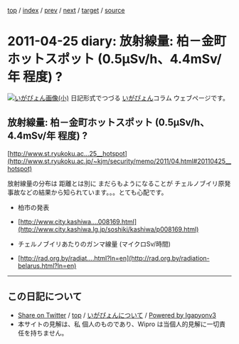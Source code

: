 [top](../index.html) 
 / [index](index.html) 
 / [prev](ig110424.html) 
 / [next](ig110430.html) 
 / [target](https://igapyon.github.io/diary/2011/ig110425.html) 
 / [source](https://github.com/igapyon/diary/blob/master/2011/ig110425.src.md) 

2011-04-25 diary: 放射線量: 柏－金町ホットスポット (0.5μSv/h、4.4mSv/年 程度) ? 
=====================================================================================================
[![いがぴょん画像(小)](https://igapyon.github.io/diary/images/iga200306s.jpg "いがぴょん")](https://igapyon.github.io/diary/memo/memoigapyon.html) 日記形式でつづる [いがぴょん](https://igapyon.github.io/diary/memo/memoigapyon.html)コラム ウェブページです。

## 放射線量: 柏－金町ホットスポット (0.5μSv/h、4.4mSv/年 程度) ? 

[http://www.st.ryukoku.ac...25__hotspot](http://www.st.ryukoku.ac.jp/~kjm/security/memo/2011/04.html#20110425__hotspot)

放射線量の分布は 距離とは別に まだらもようになることが チェルノブイリ原発事故などの結果から知られています。。。とても心配です。


*  柏市の発表
  *  [http://www.city.kashiwa....008169.html](http://www.city.kashiwa.lg.jp/soshiki/kashiwa/p008169.html)



*  チェルノブイリあたりのガンマ線量 (マイクロSv/時間)
  *  [http://rad.org.by/radiat....html?ln=en](http://rad.org.by/radiation-belarus.html?ln=en)


----------------------------------------------------------------------------------------------------

## この日記について

* [Share on Twitter](https://twitter.com/intent/tweet?hashtags=igapyon%2Cdiary%2C%E3%81%84%E3%81%8C%E3%81%B4%E3%82%87%E3%82%93&text=%E6%94%BE%E5%B0%84%E7%B7%9A%E9%87%8F%3A+%E6%9F%8F%EF%BC%8D%E9%87%91%E7%94%BA%E3%83%9B%E3%83%83%E3%83%88%E3%82%B9%E3%83%9D%E3%83%83%E3%83%88+%280.5%CE%BCSv%2Fh%E3%80%814.4mSv%2F%E5%B9%B4+%E7%A8%8B%E5%BA%A6%29+%3F+&url=https%3A%2F%2Figapyon.github.io%2Fdiary%2F2011%2Fig110425.html) / [top](../index.html) / [いがぴょんについて](https://igapyon.github.io/diary/memo/memoigapyon.html) / [Powered by Igapyonv3](https://github.com/igapyon/igapyonv3)
* 本サイトの見解は、私 個人のものであり、Wipro は当個人的見解に一切責任を持ちません。 
